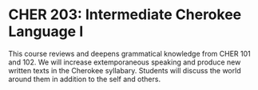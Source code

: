# CHER 203: Intermediate Cherokee Language I

This course reviews and deepens grammatical knowledge from CHER 101 and 102. We will increase extemporaneous speaking and produce new written texts in the Cherokee syllabary. Students will discuss the world around them in addition to the self and others.